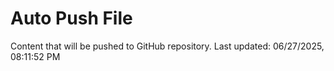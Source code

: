 # Auto Push File

Content that will be pushed to GitHub repository.
Last updated: 06/27/2025, 08:11:52 PM